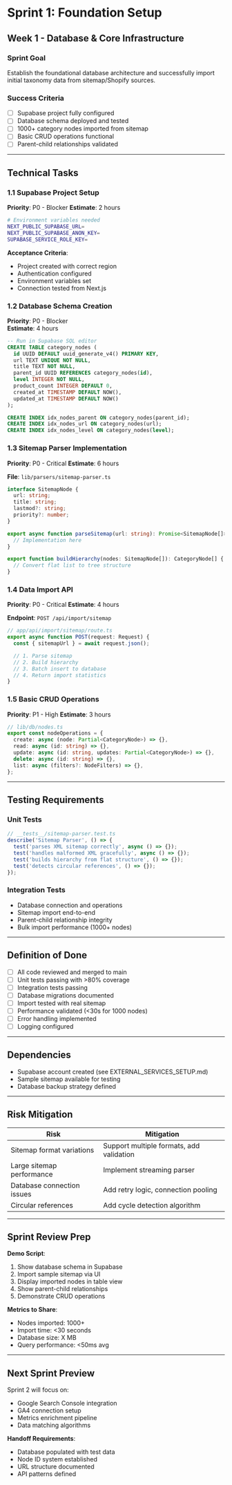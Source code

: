 # Sprint 1: Foundation Setup

## Week 1 - Database & Core Infrastructure

### Sprint Goal

Establish the foundational database architecture and successfully import initial taxonomy data from sitemap/Shopify sources.

### Success Criteria

- [ ] Supabase project fully configured
- [ ] Database schema deployed and tested
- [ ] 1000+ category nodes imported from sitemap
- [ ] Basic CRUD operations functional
- [ ] Parent-child relationships validated

---

## Technical Tasks

### 1.1 Supabase Project Setup

**Priority**: P0 - Blocker
**Estimate**: 2 hours

```bash
# Environment variables needed
NEXT_PUBLIC_SUPABASE_URL=
NEXT_PUBLIC_SUPABASE_ANON_KEY=
SUPABASE_SERVICE_ROLE_KEY=
```

**Acceptance Criteria**:

- Project created with correct region
- Authentication configured
- Environment variables set
- Connection tested from Next.js

### 1.2 Database Schema Creation

**Priority**: P0 - Blocker  
**Estimate**: 4 hours

```sql
-- Run in Supabase SQL editor
CREATE TABLE category_nodes (
  id UUID DEFAULT uuid_generate_v4() PRIMARY KEY,
  url TEXT UNIQUE NOT NULL,
  title TEXT NOT NULL,
  parent_id UUID REFERENCES category_nodes(id),
  level INTEGER NOT NULL,
  product_count INTEGER DEFAULT 0,
  created_at TIMESTAMP DEFAULT NOW(),
  updated_at TIMESTAMP DEFAULT NOW()
);

CREATE INDEX idx_nodes_parent ON category_nodes(parent_id);
CREATE INDEX idx_nodes_url ON category_nodes(url);
CREATE INDEX idx_nodes_level ON category_nodes(level);
```

### 1.3 Sitemap Parser Implementation

**Priority**: P0 - Critical
**Estimate**: 6 hours

**File**: `lib/parsers/sitemap-parser.ts`

```typescript
interface SitemapNode {
  url: string;
  title: string;
  lastmod?: string;
  priority?: number;
}

export async function parseSitemap(url: string): Promise<SitemapNode[]> {
  // Implementation here
}

export function buildHierarchy(nodes: SitemapNode[]): CategoryNode[] {
  // Convert flat list to tree structure
}
```

### 1.4 Data Import API

**Priority**: P0 - Critical
**Estimate**: 4 hours

**Endpoint**: `POST /api/import/sitemap`

```typescript
// app/api/import/sitemap/route.ts
export async function POST(request: Request) {
  const { sitemapUrl } = await request.json();

  // 1. Parse sitemap
  // 2. Build hierarchy
  // 3. Batch insert to database
  // 4. Return import statistics
}
```

### 1.5 Basic CRUD Operations

**Priority**: P1 - High
**Estimate**: 3 hours

```typescript
// lib/db/nodes.ts
export const nodeOperations = {
  create: async (node: Partial<CategoryNode>) => {},
  read: async (id: string) => {},
  update: async (id: string, updates: Partial<CategoryNode>) => {},
  delete: async (id: string) => {},
  list: async (filters?: NodeFilters) => {},
};
```

---

## Testing Requirements

### Unit Tests

```typescript
// __tests__/sitemap-parser.test.ts
describe('Sitemap Parser', () => {
  test('parses XML sitemap correctly', async () => {});
  test('handles malformed XML gracefully', async () => {});
  test('builds hierarchy from flat structure', () => {});
  test('detects circular references', () => {});
});
```

### Integration Tests

- Database connection and operations
- Sitemap import end-to-end
- Parent-child relationship integrity
- Bulk import performance (1000+ nodes)

---

## Definition of Done

- [ ] All code reviewed and merged to main
- [ ] Unit tests passing with >80% coverage
- [ ] Integration tests passing
- [ ] Database migrations documented
- [ ] Import tested with real sitemap
- [ ] Performance validated (<30s for 1000 nodes)
- [ ] Error handling implemented
- [ ] Logging configured

---

## Dependencies

- Supabase account created (see EXTERNAL_SERVICES_SETUP.md)
- Sample sitemap available for testing
- Database backup strategy defined

---

## Risk Mitigation

| Risk                       | Mitigation                               |
| -------------------------- | ---------------------------------------- |
| Sitemap format variations  | Support multiple formats, add validation |
| Large sitemap performance  | Implement streaming parser               |
| Database connection issues | Add retry logic, connection pooling      |
| Circular references        | Add cycle detection algorithm            |

---

## Sprint Review Prep

**Demo Script**:

1. Show database schema in Supabase
2. Import sample sitemap via UI
3. Display imported nodes in table view
4. Show parent-child relationships
5. Demonstrate CRUD operations

**Metrics to Share**:

- Nodes imported: 1000+
- Import time: <30 seconds
- Database size: X MB
- Query performance: <50ms avg

---

## Next Sprint Preview

Sprint 2 will focus on:

- Google Search Console integration
- GA4 connection setup
- Metrics enrichment pipeline
- Data matching algorithms

**Handoff Requirements**:

- Database populated with test data
- Node ID system established
- URL structure documented
- API patterns defined
